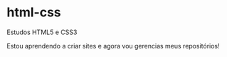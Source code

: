 # html-css
Estudos HTML5 e CSS3

Estou aprendendo a criar sites e agora vou gerencias meus repositórios!
